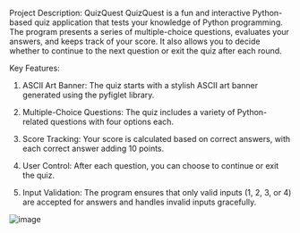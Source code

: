 Project Description: QuizQuest
QuizQuest is a fun and interactive Python-based quiz application that tests your knowledge of Python programming. The program presents a series of multiple-choice questions, evaluates your answers, and keeps track of your score. It also allows you to decide whether to continue to the next question or exit the quiz after each round.

Key Features:
1. ASCII Art Banner: The quiz starts with a stylish ASCII art banner generated using the pyfiglet library.

2. Multiple-Choice Questions: The quiz includes a variety of Python-related questions with four options each.

3. Score Tracking: Your score is calculated based on correct answers, with each correct answer adding 10 points.

4. User Control: After each question, you can choose to continue or exit the quiz.

5. Input Validation: The program ensures that only valid inputs (1, 2, 3, or 4) are accepted for answers and handles invalid inputs gracefully.

![image](https://github.com/user-attachments/assets/4071fb34-2472-41c2-b273-7c0d14f328d8)
